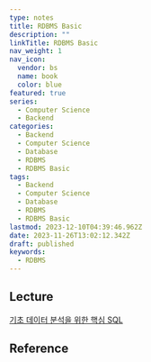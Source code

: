 ```yaml
---
type: notes
title: RDBMS Basic
description: ""
linkTitle: RDBMS Basic
nav_weight: 1
nav_icon:
  vendor: bs
  name: book
  color: blue
featured: true
series:
  - Computer Science
  - Backend
categories:
  - Backend
  - Computer Science
  - Database
  - RDBMS
  - RDBMS Basic
tags:
  - Backend
  - Computer Science
  - Database
  - RDBMS
  - RDBMS Basic
lastmod: 2023-12-10T04:39:46.962Z
date: 2023-11-26T13:02:12.342Z
draft: published
keywords:
  - RDBMS
---
```


## Lecture

[기초 데이터 분석을 위한 핵심 SQL](https://www.boostcourse.org/ds102)

## Reference
